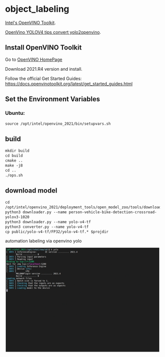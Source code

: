 # object_labeling
[Intel's OpenVINO Toolkit](https://software.intel.com/content/www/us/en/develop/tools/openvino-toolkit.html).

[OpenVino YOLOV4 tips convert yolo2openvino](https://github.com/TNTWEN/OpenVINO-YOLOV4).

## Install OpenVINO Toolkit

Go to [OpenVINO HomePage](https://software.intel.com/content/www/us/en/develop/tools/openvino-toolkit.html)

Download 2021.R4 version and install.

Follow the official Get Started Guides: https://docs.openvinotoolkit.org/latest/get_started_guides.html

## Set the Environment Variables

### Ubuntu:

```
source /opt/intel/openvino_2021/bin/setupvars.sh
```

## build
```
mkdir build
cd build
cmake ..
make -j8
cd ..
./ops.sh
```

## download model
```
cd /opt/intel/openvino_2021/deployment_tools/open_model_zoo/tools/downloader
python3 downloader.py --name person-vehicle-bike-detection-crossroad-yolov3-1020
python3 downloader.py --name yolo-v4-tf
python3 converter.py --name yolo-v4-tf
cp public/yolo-v4-tf/FP32/yolo-v4-tf.* $projdir
```

automation labeling via openvino yolo
<div align="center">
<p>
<img src="res/label.gif" width="500"/>
</p>
</div>
